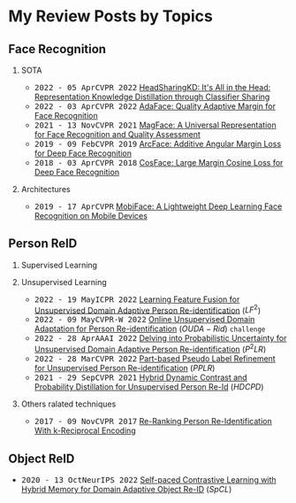 # My Review Posts by Topics

## Face Recognition

1. SOTA
   - <kbd>2022 - 05 Apr</kbd><kbd>CVPR 2022</kbd> [HeadSharingKD: It's All in the Head: Representation Knowledge Distillation through Classifier Sharing](2.Face%20Recogntion/SOTA/HeadSharingKD.md)
   - <kbd>2022 - 03 Apr</kbd><kbd>CVPR 2022</kbd> [AdaFace: Quality Adaptive Margin for Face Recognition](2.Face%20Recogntion/SOTA/AdaFace.md)
   - <kbd>2021 - 13 Nov</kbd><kbd>CVPR 2021</kbd> [MagFace: A Universal Representation for Face Recognition and Quality Assessment](2.Face%20Recogntion/SOTA/MagFace.md)
   - <kbd>2019 - 09 Feb</kbd><kbd>CVPR 2019</kbd> [ArcFace: Additive Angular Margin Loss for Deep Face Recognition](2.Face%20Recogntion/SOTA/ArcFace.md)
   - <kbd>2018 - 03 Apr</kbd><kbd>CVPR 2018</kbd> [CosFace: Large Margin Cosine Loss for Deep Face Recognition](2.Face%20Recogntion/SOTA/CosFace.md)
  
2. Architectures
   - <kbd>2019 - 17 Apr</kbd><kbd>CVPR</kbd> [MobiFace: A Lightweight Deep Learning Face Recognition on Mobile Devices](2.Face%20Recogntion/Architectures/Mobiface.md)

## Person ReID

1. Supervised Learning
   
2. Unsupervised Learning
   - <kbd>2022 - 19 May</kbd><kbd>ICPR 2022</kbd> [Learning Feature Fusion for Unsupervised Domain Adaptive Person Re-identification](3.Person%20ReID/LF2.md) ($LF^2$)
   - <kbd>2022 - 09 May</kbd><kbd>CVPR-W 2022</kbd> [Online Unsupervised Domain Adaptation for Person Re-identification](3.Person%20ReID/OUDA-Rid.md) ($OUDA-Rid$) `challenge`
   - <kbd>2022 - 28 Apr</kbd><kbd>AAAI 2022</kbd> [Delving into Probabilistic Uncertainty for Unsupervised Domain Adaptive Person Re-identification](3.Person%20ReID/P2LR.md) ($P^{2}LR$)
   - <kbd>2022 - 28 Mar</kbd><kbd>CVPR 2022</kbd> [Part-based Pseudo Label Refinement for Unsupervised Person Re-identification](3.Person%20ReID/PPLR.md) ($PPLR$)
   - <kbd>2021 - 29 Sep</kbd><kbd>CVPR 2021</kbd> [Hybrid Dynamic Contrast and Probability Distillation for Unsupervised Person Re-Id](3.Person%20ReID/HDCPD.md) ($HDCPD$)
  
3. Others ralated techniques
   - <kbd>2017 - 09 Nov</kbd><kbd>CVPR 2017</kbd> [Re-Ranking Person Re-Identification With k-Reciprocal Encoding](3.Person%20ReID/ReRankwKRE.md)

## Object ReID
   - <kbd>2020 - 13 Oct</kbd><kbd>NeurIPS 2022</kbd> [Self-paced Contrastive Learning with Hybrid Memory for Domain Adaptive Object Re-ID](3.Object%20ReID/SpCL.md) ($SpCL$) 
